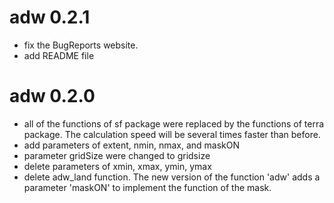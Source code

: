 # adw 0.2.1

-   fix the BugReports website.
-   add README file

# adw 0.2.0

-   all of the functions of sf package were replaced by the functions of terra package. The calculation speed will be several times faster than before.
-   add parameters of extent, nmin, nmax, and maskON
-   parameter gridSize were changed to gridsize
-   delete parameters of xmin, xmax, ymin, ymax
-   delete adw_land function. The new version of the function 'adw' adds a parameter 'maskON' to implement the function of the mask.